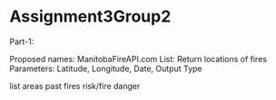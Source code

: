 # Assignment3Group2
Part-1:

Proposed names: ManitobaFireAPI.com
List: Return locations of fires
Parameters: Latitude, Longitude, Date, Output Type

list areas
past fires
risk/fire danger
